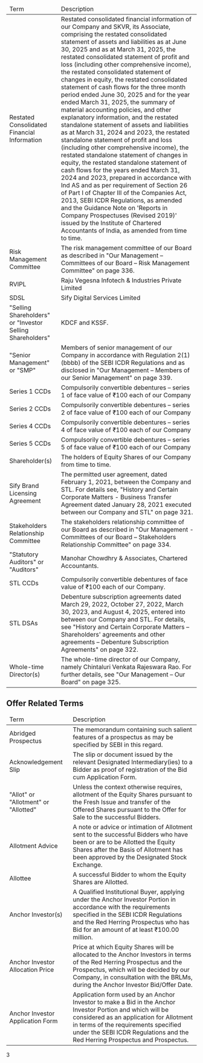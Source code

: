 <table><thead><tr><td>Term</td><td>Description</td></tr></thead><tbody><tr><td>Restated Consolidated Financial Information</td><td>Restated consolidated financial information of our Company and SKVR, its Associate, comprising the restated consolidated statement of assets and liabilities as at June 30, 2025 and as at March 31, 2025, the restated consolidated statement of profit and loss (including other comprehensive income), the restated consolidated statement of changes in equity, the restated consolidated statement of cash flows for the three month period ended June 30, 2025 and for the year ended March 31, 2025, the summary of material accounting policies, and other explanatory information, and the restated standalone statement of assets and liabilities as at March 31, 2024 and 2023, the restated standalone statement of profit and loss (including other comprehensive income), the restated standalone statement of changes in equity, the restated standalone statement of cash flows for the years ended March 31, 2024 and 2023, prepared in accordance with Ind AS and as per requirement of Section 26 of Part I of Chapter III of the Companies Act, 2013, SEBI ICDR Regulations, as amended and the Guidance Note on 'Reports in Company Prospectuses (Revised 2019)' issued by the Institute of Chartered Accountants of India, as amended from time to time.</td></tr><tr><td>Risk Management Committee</td><td>The risk management committee of our Board as described in "Our Management – Committees of our Board – Risk Management Committee" on page 336.</td></tr><tr><td>RVIPL</td><td>Raju Vegesna Infotech & Industries Private Limited</td></tr><tr><td>SDSL</td><td>Sify Digital Services Limited</td></tr><tr><td>"Selling Shareholders" or "Investor Selling Shareholders"</td><td>KDCF and KSSF.</td></tr><tr><td>"Senior Management" or "SMP"</td><td>Members of senior management of our Company in accordance with Regulation 2(1)(bbbb) of the SEBI ICDR Regulations and as disclosed in "Our Management – Members of our Senior Management" on page 339.</td></tr><tr><td>Series 1 CCDs</td><td>Compulsorily convertible debentures – series 1 of face value of ₹100 each of our Company</td></tr><tr><td>Series 2 CCDs</td><td>Compulsorily convertible debentures – series 2 of face value of ₹100 each of our Company</td></tr><tr><td>Series 4 CCDs</td><td>Compulsorily convertible debentures – series 4 of face value of ₹100 each of our Company</td></tr><tr><td>Series 5 CCDs</td><td>Compulsorily convertible debentures – series 5 of face value of ₹100 each of our Company</td></tr><tr><td>Shareholder(s)</td><td>The holders of Equity Shares of our Company from time to time.</td></tr><tr><td>Sify Brand Licensing Agreement</td><td>The permitted user agreement, dated February 1, 2021, between the Company and STL. For details see, "History and Certain Corporate Matters - Business Transfer Agreement dated January 28, 2021 executed between our Company and STL" on page 321.</td></tr><tr><td>Stakeholders Relationship Committee</td><td>The stakeholders relationship committee of our Board as described in "Our Management - Committees of our Board – Stakeholders Relationship Committee" on page 334.</td></tr><tr><td>"Statutory Auditors" or "Auditors"</td><td>Manohar Chowdhry & Associates, Chartered Accountants.</td></tr><tr><td>STL CCDs</td><td>Compulsorily convertible debentures of face value of ₹100 each of our Company.</td></tr><tr><td>STL DSAs</td><td>Debenture subscription agreements dated March 29, 2022, October 27, 2022, March 30, 2023, and August 4, 2025, entered into between our Company and STL. For details, see "History and Certain Corporate Matters – Shareholders' agreements and other agreements – Debenture Subscription Agreements" on page 322.</td></tr><tr><td>Whole-time Director(s)</td><td>The whole-time director of our Company, namely Chintaluri Venkata Rajeswara Rao. For further details, see "Our Management – Our Board" on page 325.</td></tr></tbody></table>

## Offer Related Terms

<table><thead><tr><td>Term</td><td>Description</td></tr></thead><tbody><tr><td>Abridged Prospectus</td><td>The memorandum containing such salient features of a prospectus as may be specified by SEBI in this regard.</td></tr><tr><td>Acknowledgement Slip</td><td>The slip or document issued by the relevant Designated Intermediary(ies) to a Bidder as proof of registration of the Bid cum Application Form.</td></tr><tr><td>"Allot" or "Allotment" or "Allotted"</td><td>Unless the context otherwise requires, allotment of the Equity Shares pursuant to the Fresh Issue and transfer of the Offered Shares pursuant to the Offer for Sale to the successful Bidders.</td></tr><tr><td>Allotment Advice</td><td>A note or advice or intimation of Allotment sent to the successful Bidders who have been or are to be Allotted the Equity Shares after the Basis of Allotment has been approved by the Designated Stock Exchange.</td></tr><tr><td>Allottee</td><td>A successful Bidder to whom the Equity Shares are Allotted.</td></tr><tr><td>Anchor Investor(s)</td><td>A Qualified Institutional Buyer, applying under the Anchor Investor Portion in accordance with the requirements specified in the SEBI ICDR Regulations and the Red Herring Prospectus who has Bid for an amount of at least ₹100.00 million.</td></tr><tr><td>Anchor Investor Allocation Price</td><td>Price at which Equity Shares will be allocated to the Anchor Investors in terms of the Red Herring Prospectus and the Prospectus, which will be decided by our Company, in consultation with the BRLMs, during the Anchor Investor Bid/Offer Date.</td></tr><tr><td>Anchor Investor Application Form</td><td>Application form used by an Anchor Investor to make a Bid in the Anchor Investor Portion and which will be considered as an application for Allotment in terms of the requirements specified under the SEBI ICDR Regulations and the Red Herring Prospectus and Prospectus.</td></tr></tbody></table>

3